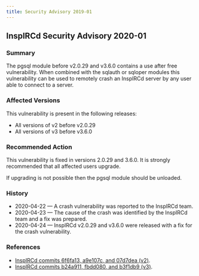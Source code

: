 ```yaml
---
title: Security Advisory 2019-01
---
```


## InspIRCd Security Advisory 2020-01

### Summary

The pgsql module before v2.0.29 and v3.6.0 contains a use after free vulnerability. When combined with the sqlauth or sqloper modules this vulnerability can be used to remotely crash an InspIRCd server by any user able to connect to a server.

### Affected Versions

This vulnerability is present in the following releases:

* All versions of v2 before v2.0.29
* All versions of v3 before v3.6.0

### Recommended Action

This vulnerability is fixed in versions 2.0.29 and 3.6.0. It is strongly recommended that all affected users upgrade.

If upgrading is not possible then the pgsql module should be unloaded.

### History

* 2020-04-22 &mdash; A crash vulnerability was reported to the InspIRCd team.
* 2020-04-23 &mdash; The cause of the crash was identified by the InspIRCd team and a fix was prepared.
* 2020-04-24 &mdash; InspIRCd v2.0.29 and v3.6.0 were released with a fix for the crash vulnerability.

### References

* [InspIRCd commits 6f6fa13, a9e107c, and 07d7dea (v2)](https://github.com/inspircd/inspircd/compare/v2.0.28...07d7dea).
* [InspIRCd commits b24a911, fbdd080, and b3f1db9 (v3)](https://github.com/inspircd/inspircd/compare/426d1c8...b3f1db9).
